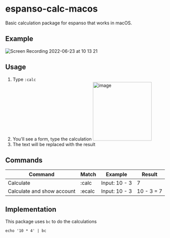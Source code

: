 # espanso-calc-macos
Basic calculation package for espanso that works in macOS.

## Example

![Screen Recording 2022-06-23 at 10 13 21](https://user-images.githubusercontent.com/23709916/175312182-e6372ce2-b296-4d5b-bdc0-a9d8543ab85e.gif)

## Usage
1. Type `:calc`
2. You'll see a form, type the calculation
  <img width="185" alt="image" src="https://user-images.githubusercontent.com/23709916/175305102-2453d39b-b7d8-45f2-8a42-9286a2ab2d25.png"></img>
  3. The text will be replaced with the result

## Commands

| Command                    | Match  | Example       | Result     |
|----------------------------|--------|---------------|------------|
| Calculate                  | :calc  | Input: 10 - 3 | 7          |
| Calculate and show account | :ecalc | Input: 10 - 3 | 10 - 3 = 7 |

## Implementation

This package uses `bc` to do the calculations
```
echo '10 * 4' | bc
```
